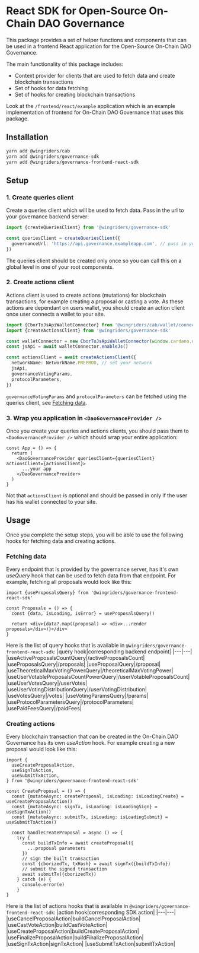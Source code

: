 # React SDK for Open-Source On-Chain DAO Governance

This package provides a set of helper functions and components that can be used in a frontend React application for the Open-Source On-Chain DAO Governance.

The main functionality of this package includes:

- Context provider for clients that are used to fetch data and create blockchain transactions
- Set of hooks for data fetching
- Set of hooks for creating blockchain transactions

Look at the `/frontend/react/example` application which is an example implementation of frontend for On-Chain DAO Governance that uses this package.

## Installation

```bash
yarn add @wingriders/cab
yarn add @wingriders/governance-sdk
yarn add @wingriders/governance-frontend-react-sdk
```

## Setup

### 1. Create queries client

Create a queries client which will be used to fetch data. Pass in the url to your governance backend server:

```ts
import {createQueriesClient} from '@wingriders/governance-sdk'

const queriesClient = createQueriesClient({
  governanceUrl: 'https://api.governance.exampleapp.com', // pass in your URL
})
```

The queries client should be created only once so you can call this on a global level in one of your root components.

### 2. Create actions client

Actions client is used to create actions (mutations) for blockchain transactions, for example creating a proposal or casting a vote. As these actions are dependant on users wallet, you should create an action client once user connects a wallet to your site.

```ts
import {CborToJsApiWalletConnector} from '@wingriders/cab/wallet/connector'
import {createActionsClient} from '@wingriders/governance-sdk'

const walletConnector = new CborToJsApiWalletConnector(window.cardano.nami, {vendor: null}) // choose wallet based on users connected wallet type
const jsApi = await walletConnector.enableJs()

const actionsClient = await createActionsClient({
  networkName: NetworkName.PREPROD, // set your network
  jsApi,
  governanceVotingParams,
  protocolParameters,
})
```

`governanceVotingParams` and `protocolParameters` can be fetched using the queries client, see [Fetching data](#fetching-data).

### 3. Wrap you application in `<DaoGovernanceProvider />`

Once you create your queries and actions clients, you should pass them to `<DaoGovernanceProvider />` which should wrap your entire application:

```tsx
const App = () => {
  return (
    <DaoGovernanceProvider queriesClient={queriesClient} actionsClient={actionsClient}>
      ...your app
    </DaoGovernanceProvider>
  )
}
```

Not that `actionsClient` is optional and should be passed in only if the user has his wallet connected to your site.

## Usage

Once you complete the setup steps, you will be able to use the following hooks for fetching data and creating actions.

### Fetching data

Every endpoint that is provided by the governance server, has it's own _useQuery_ hook that can be used to fetch data from that endpoint. For example, fetching all proposals would look like this:

```tsx
import {useProposalsQuery} from '@wingriders/governance-frontend-react-sdk'

const Proposals = () => {
  const {data, isLoading, isError} = useProposalsQuery()

  return <div>{data?.map((proposal) => <div>...render proposals</div>)}</div>
}
```

Here is the list of query hooks that is available in `@wingriders/governance-frontend-react-sdk`:
|query hook|corresponding backend endpoint|
|---|---|
|useActiveProposalsCountQuery|/activeProposalsCount|
|useProposalsQuery|/proposals|
|useProposalQuery|/proposal|
|useTheoreticalMaxVotingPowerQuery|/theoreticalMaxVotingPower|
|useUserVotableProposalsCountPowerQuery|/userVotableProposalsCount|
|useUserVotesQuery|/userVotes|
|useUserVotingDistributionQuery|/userVotingDistribution|
|useVotesQuery|/votes|
|useVotingParamsQuery|/params|
|useProtocolParametersQuery|/protocolParameters|
|usePaidFeesQuery|/paidFees|

### Creating actions

Every blockchain transaction that can be created in the On-Chain DAO Governance has its own _useAction_ hook. For example creating a new proposal would look like this:

```tsx
import {
  useCreateProposalAction,
  useSignTxAction,
  useSubmitTxAction,
} from '@wingriders/governance-frontend-react-sdk'

const CreateProposal = () => {
  const {mutateAsync: createProposal, isLoading: isLoadingCreate} = useCreateProposalAction()
  const {mutateAsync: signTx, isLoading: isLoadingSign} = useSignTxAction()
  const {mutateAsync: submitTx, isLoading: isLoadingSubmit} = useSubmitTxAction()

  const handleCreateProposal = async () => {
    try {
      const buildTxInfo = await createProposal({
        ...proposal parameters
      })
      // sign the built transaction
      const {cborizedTx, txHash} = await signTx({buildTxInfo})
      // submit the signed transaction
      await submitTx({cborizedTx})
    } catch (e) {
      console.error(e)
    }
}
```

Here is the list of actions hooks that is available in `@wingriders/governance-frontend-react-sdk`:
|action hook|corresponding SDK action|
|---|---|
|useCancelProposalAction|buildCancelProposalAction|
|useCastVoteAction|buildCastVoteAction|
|useCreateProposalAction|buildCreateProposalAction|
|useFinalizeProposalAction|buildFinalizeProposalAction|
|useSignTxAction|signTxAction|
|useSubmitTxAction|submitTxAction|
